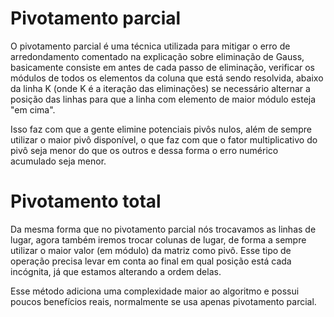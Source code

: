 # Pivotamento parcial

O pivotamento parcial é uma técnica utilizada para mitigar o erro de arredondamento comentado na explicação sobre eliminação de Gauss, basicamente consiste em antes de cada passo de eliminação, verificar os módulos de todos os elementos da coluna que está sendo resolvida, abaixo da linha K (onde K é a iteração das eliminações) se necessário alternar a posição das linhas para que a linha com elemento de maior módulo esteja "em cima".

Isso faz com que a gente elimine potenciais pivôs nulos, além de sempre utilizar o maior pivô disponível, o que faz com que o fator multiplicativo do pivô seja menor do que os outros e dessa forma o erro numérico acumulado seja menor.

# Pivotamento total

Da mesma forma que no pivotamento parcial nós trocavamos as linhas de lugar, agora também iremos trocar colunas de lugar, de forma a sempre utilizar o maior valor (em módulo) da matriz como pivô. Esse tipo de operação precisa levar em conta ao final em qual posição está cada incógnita, já que estamos alterando a ordem delas.

Esse método adiciona uma complexidade maior ao algoritmo e possui poucos benefícios reais, normalmente se usa apenas pivotamento parcial.